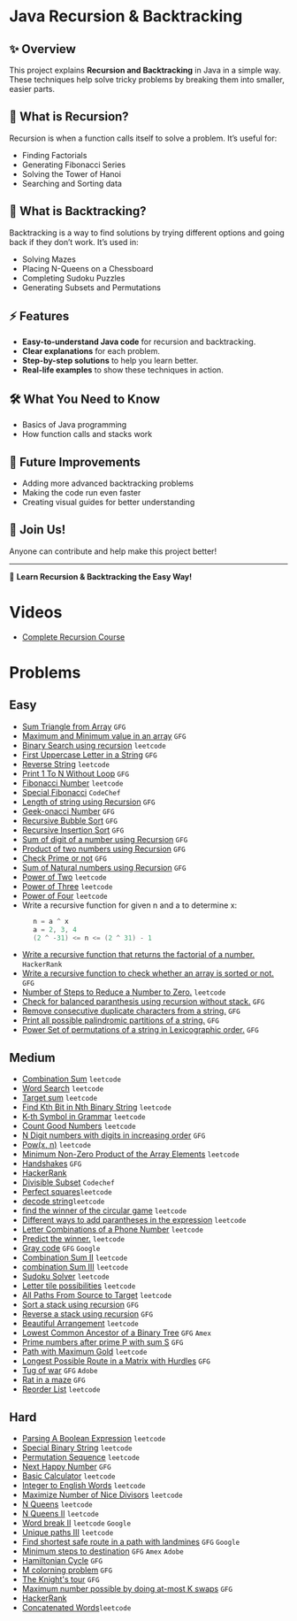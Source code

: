 # Java Recursion & Backtracking

## ✨ Overview
This project explains **Recursion and Backtracking** in Java in a simple way. These techniques help solve tricky problems by breaking them into smaller, easier parts.

## 📖 What is Recursion?
Recursion is when a function calls itself to solve a problem. It’s useful for:
- Finding Factorials
- Generating Fibonacci Series
- Solving the Tower of Hanoi
- Searching and Sorting data

## 🎨 What is Backtracking?
Backtracking is a way to find solutions by trying different options and going back if they don’t work. It’s used in:
- Solving Mazes
- Placing N-Queens on a Chessboard
- Completing Sudoku Puzzles
- Generating Subsets and Permutations

## ⚡ Features
- **Easy-to-understand Java code** for recursion and backtracking.
- **Clear explanations** for each problem.
- **Step-by-step solutions** to help you learn better.
- **Real-life examples** to show these techniques in action.

## 🛠 What You Need to Know
- Basics of Java programming
- How function calls and stacks work

## 🚀 Future Improvements
- Adding more advanced backtracking problems
- Making the code run even faster
- Creating visual guides for better understanding

## 👤 Join Us!
Anyone can contribute and help make this project better!

---
🌟 **Learn Recursion & Backtracking the Easy Way!**
# Videos
- [Complete Recursion Course](https://www.youtube.com/playlist?list=PL9gnSGHSqcnp39cTyB1dTZ2pJ04Xmdrod)

# Problems

## Easy
- [Sum Triangle from Array](https://www.geeksforgeeks.org/sum-triangle-from-array/) `GFG`
- [Maximum and Minimum value in an array](https://www.geeksforgeeks.org/recursive-programs-to-find-minimum-and-maximum-elements-of-array/) `GFG`
- [Binary Search using recursion](https://leetcode.com/problems/binary-search/) `leetcode`
- [First Uppercase Letter in a String](https://www.geeksforgeeks.org/first-uppercase-letter-in-a-string-iterative-and-recursive/) `GFG`
- [Reverse String](https://leetcode.com/problems/reverse-string/) `leetcode`
- [Print 1 To N Without Loop](https://practice.geeksforgeeks.org/problems/print-1-to-n-without-using-loops-1587115620/1/) `GFG`
- [Fibonacci Number](https://leetcode.com/problems/fibonacci-number/) `leetcode`
- [Special Fibonacci](https://www.codechef.com/problems/FIBXOR01/) `CodeChef`
- [Length of string using Recursion](https://www.geeksforgeeks.org/program-for-length-of-a-string-using-recursion/) `GFG`
- [Geek-onacci Number](https://practice.geeksforgeeks.org/problems/geek-onacci-number/0/) `GFG`
- [Recursive Bubble Sort](https://www.geeksforgeeks.org/recursive-bubble-sort/) `GFG`
- [Recursive Insertion Sort](https://www.geeksforgeeks.org/recursive-insertion-sort/) `GFG`
- [Sum of digit of a number using Recursion](https://www.geeksforgeeks.org/sum-digit-number-using-recursion/) `GFG`
- [Product of two numbers using Recursion](https://www.geeksforgeeks.org/product-2-numbers-using-recursion/) `GFG`
- [Check Prime or not](https://www.geeksforgeeks.org/recursive-program-prime-number/) `GFG`
- [Sum of Natural numbers using Recursion](https://www.geeksforgeeks.org/sum-of-natural-numbers-using-recursion/) `GFG`
- [Power of Two](https://leetcode.com/problems/power-of-two/) `leetcode`
- [Power of Three](https://leetcode.com/problems/power-of-three/) `leetcode`
- [Power of Four](https://leetcode.com/problems/power-of-four/) `leetcode`
- Write a recursive function for given n and a to determine x:
```java
      n = a ^ x 
      a = 2, 3, 4
      (2 ^ -31) <= n <= (2 ^ 31) - 1      
```
- [Write a recursive function that returns the factorial of a number.](https://www.hackerrank.com/challenges/30-recursion/problem) `HackerRank`
- [Write a recursive function to check whether an array is sorted or not.](https://www.geeksforgeeks.org/program-check-array-sorted-not-iterative-recursive) `GFG`
- [Number of Steps to Reduce a Number to Zero.](https://leetcode.com/problems/number-of-steps-to-reduce-a-number-to-zero/) `leetcode`
- [Check for balanced paranthesis using recursion without stack.](https://www.geeksforgeeks.org/check-for-balanced-parenthesis-without-using-stack/) `GFG`
- [Remove consecutive duplicate characters from a string.](https://www.geeksforgeeks.org/remove-consecutive-duplicates-string/) `GFG` 
- [Print all possible palindromic partitions of a string.](https://www.geeksforgeeks.org/given-a-string-print-all-possible-palindromic-partition/) `GFG`
- [Power Set of permutations of a string in Lexicographic order.](https://www.geeksforgeeks.org/powet-set-lexicographic-order/) `GFG`

## Medium
- [Combination Sum](https://leetcode.com/problems/combination-sum/) `leetcode`
- [Word Search](https://leetcode.com/problems/word-search/) `leetcode`
- [Target sum](https://leetcode.com/problems/target-sum/) `leetcode`
- [Find Kth Bit in Nth Binary String](https://leetcode.com/problems/find-kth-bit-in-nth-binary-string/) `leetcode`
- [K-th Symbol in Grammar](https://leetcode.com/problems/k-th-symbol-in-grammar/) `leetcode`
- [Count Good Numbers](https://leetcode.com/problems/count-good-numbers/) `leetcode`
- [N Digit numbers with digits in increasing order](https://practice.geeksforgeeks.org/problems/n-digit-numbers-with-digits-in-increasing-order5903/1/) `GFG`
- [Pow(x, n)](https://leetcode.com/problems/powx-n/) `leetcode`
- [Minimum Non-Zero Product of the Array Elements](https://leetcode.com/problems/minimum-non-zero-product-of-the-array-elements/) `leetcode`
- [Handshakes](https://practice.geeksforgeeks.org/problems/handshakes1303/1/) `GFG`
- [HackerRank](https://www.hackerrank.com/domains/algorithms?filters%5Bsubdomains%5D%5B%5D=recursion&filters%5Bdifficulty%5D%5B%5D=medium)
- [Divisible Subset](https://www.codechef.com/problems/DIVSUBS)  `Codechef`
- [Perfect squares](https://leetcode.com/problems/perfect-squares/)`leetcode`
- [decode string](https://leetcode.com/problems/decode-string/)`leetcode`
- [find the winner of the circular game](https://leetcode.com/problems/find-the-winner-of-the-circular-game/) `leetcode`
- [Different ways to add parantheses in the expression](https://leetcode.com/problems/different-ways-to-add-parentheses/) `leetcode`
- [Letter Combinations of a Phone Number](https://leetcode.com/problems/letter-combinations-of-a-phone-number/) `leetcode`
- [Predict the winner.](https://leetcode.com/problems/predict-the-winner/) `leetcode`
- [Gray code](https://practice.geeksforgeeks.org/problems/gray-code-1611215248/1/) `GFG` `Google`
- [Combination Sum II](https://leetcode.com/problems/combination-sum-ii/) `leetcode`
- [combination Sum III](https://leetcode.com/problems/combination-sum-iii/) `leetcode`
- [Sudoku Solver](https://leetcode.com/problems/sudoku-solver/) `leetcode`
- [Letter tile possibilities](https://leetcode.com/problems/letter-tile-possibilities/) `leetcode`
- [All Paths From Source to Target](https://leetcode.com/problems/all-paths-from-source-to-target/) `leetcode`
- [Sort a stack using recursion](https://www.geeksforgeeks.org/sort-a-stack-using-recursion/) `GFG`
- [Reverse a stack using recursion](https://www.geeksforgeeks.org/reverse-a-stack-using-recursion/) `GFG`
- [Beautiful Arrangement](https://leetcode.com/problems/beautiful-arrangement/) `leetcode`
- [Lowest Common Ancestor of a Binary Tree](https://practice.geeksforgeeks.org/problems/lowest-common-ancestor-in-a-binary-tree/1/) `GFG` `Amex`
- [Prime numbers after prime P with sum S](https://www.geeksforgeeks.org/prime-numbers-after-prime-p-with-sum-s/) `GFG`
- [Path with Maximum Gold](https://leetcode.com/problems/path-with-maximum-gold/) `leetcode`
- [Longest Possible Route in a Matrix with Hurdles](https://www.geeksforgeeks.org/longest-possible-route-in-a-matrix-with-hurdles/) `GFG`
- [Tug of war](https://www.geeksforgeeks.org/tug-of-war/) `GFG` `Adobe`
- [Rat in a maze](https://www.geeksforgeeks.org/rat-in-a-maze-backtracking-2/) `GFG`
- [Reorder List](https://leetcode.com/problems/reorder-list/) `leetcode`

## Hard
- [Parsing A Boolean Expression](https://leetcode.com/problems/parsing-a-boolean-expression/) `leetcode`
- [Special Binary String](https://leetcode.com/problems/special-binary-string/) `leetcode`
- [Permutation Sequence](https://leetcode.com/problems/permutation-sequence/) `leetcode`
- [Next Happy Number](https://practice.geeksforgeeks.org/problems/next-happy-number4538/1/) `GFG`
- [Basic Calculator](https://leetcode.com/problems/basic-calculator/) `leetcode`
- [Integer to English Words](https://leetcode.com/problems/integer-to-english-words/) `leetcode`
- [Maximize Number of Nice Divisors](https://leetcode.com/problems/maximize-number-of-nice-divisors/) `leetcode`
- [N Queens](https://leetcode.com/problems/n-queens/) `leetcode`
- [N Queens II](https://leetcode.com/problems/n-queens-ii/) `leetcode`
- [Word break II](https://leetcode.com/problems/word-break-ii/) `leetcode` `Google`
- [Unique paths III](https://leetcode.com/problems/unique-paths-iii/) `leetcode`
- [Find shortest safe route in a path with landmines](https://www.geeksforgeeks.org/find-shortest-safe-route-in-a-path-with-landmines/) `GFG` `Google`
- [Minimum steps to destination](https://practice.geeksforgeeks.org/problems/minimum-number-of-steps-to-reach-a-given-number5234/1/) `GFG` `Amex` `Adobe`
- [Hamiltonian Cycle](https://www.geeksforgeeks.org/hamiltonian-cycle-backtracking-6/) `GFG`
- [M colorning problem](https://www.geeksforgeeks.org/m-coloring-problem-backtracking-5/) `GFG`
- [The Knight's tour](https://www.geeksforgeeks.org/the-knights-tour-problem-backtracking-1/) `GFG`
- [Maximum number possible by doing at-most K swaps](https://www.geeksforgeeks.org/find-maximum-number-possible-by-doing-at-most-k-swaps/) `GFG`
- [HackerRank](https://www.hackerrank.com/domains/algorithms?filters%5Bsubdomains%5D%5B%5D=recursion&filters%5Bdifficulty%5D%5B%5D=hard)
- [Concatenated Words](https://leetcode.com/problems/concatenated-words/)`leetcode`
